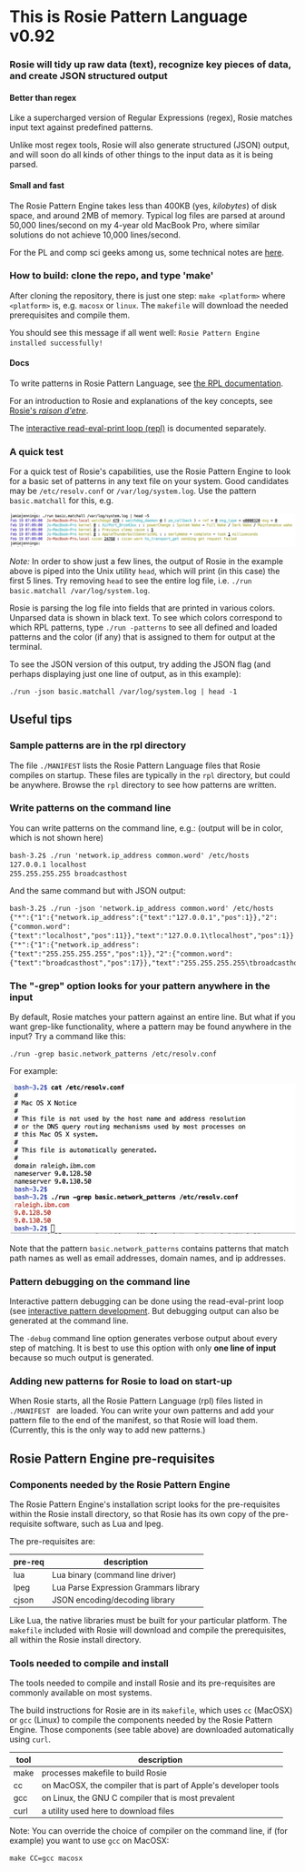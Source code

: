 # This is Rosie Pattern Language v0.92

### Rosie will tidy up raw data (text), recognize key pieces of data, and create JSON structured output

#### Better than regex

Like a supercharged version of Regular Expressions (regex), Rosie matches input text
against predefined patterns.

Unlike most regex tools, Rosie will also generate structured (JSON) output, and
will soon do all kinds of other things to the input data as it is being parsed.

#### Small and fast

The Rosie Pattern Engine takes less than 400KB (yes, *kilobytes*) of disk space, and around 2MB of
memory.  Typical log files are parsed at around 50,000 lines/second on my 4-year
old MacBook Pro, where similar solutions do not achieve 10,000 lines/second.

For the PL and comp sci geeks among us, some technical notes are [here](doc/geek.md).

### How to build: clone the repo, and type 'make'

After cloning the repository, there is just one step: `make <platform>` where
`<platform>` is, e.g. `macosx` or `linux`.  The `makefile` will download the
needed prerequisites and compile them.

You should see this message if all went well: `Rosie Pattern Engine installed successfully!`

#### Docs

To write patterns in Rosie Pattern Language, see [the RPL documentation](doc/rpl.md).

For an introduction to Rosie and explanations of the key concepts, see
[Rosie's _raison d'etre_](doc/raisondetre.md).

The [interactive read-eval-print loop (repl)](doc/repl.md) is documented separately.

### A quick test

For a quick test of Rosie's capabilities, use the Rosie Pattern Engine to look
for a basic set of patterns in any text file on your system.  Good candidates
may be `/etc/resolv.conf` or `/var/log/system.log`.  Use the pattern
`basic.matchall` for this, e.g.

![Screen capture](doc/images/system.log-example.jpg "Rosie processing a MacOS system log")

*Note:* In order to show just a few lines, the output of Rosie in the example
above is piped into the Unix utility `head`, which will print (in this case) the
first 5 lines.  Try removing `head` to see the entire log file, i.e. `./run
basic.matchall /var/log/system.log`.

Rosie is parsing the log file into fields that are printed in various colors.
Unparsed data is shown in black text.  To see which colors correspond to which
RPL patterns, type `./run -patterns` to see all defined and loaded patterns and
the color (if any) that is assigned to them for output at the terminal.

To see the JSON version of this output, try adding the JSON flag (and perhaps
displaying just one line of output, as in this example):

```
./run -json basic.matchall /var/log/system.log | head -1
```


## Useful tips

### Sample patterns are in the rpl directory

The file `./MANIFEST` lists the Rosie Pattern Language files that Rosie compiles
on startup.  These files are typically in the `rpl` directory, but could be
anywhere.  Browse the `rpl` directory to see how patterns are written.

### Write patterns on the command line

You can write patterns on the command line, e.g.:  (output will be in color,
which is not shown here)

```
bash-3.2$ ./run 'network.ip_address common.word' /etc/hosts
127.0.0.1 localhost 
255.255.255.255 broadcasthost 
```

And the same command but with JSON output:

``` 
bash-3.2$ ./run -json 'network.ip_address common.word' /etc/hosts 
{"*":{"1":{"network.ip_address":{"text":"127.0.0.1","pos":1}},"2":{"common.word":{"text":"localhost","pos":11}},"text":"127.0.0.1\tlocalhost","pos":1}}
{"*":{"1":{"network.ip_address":{"text":"255.255.255.255","pos":1}},"2":{"common.word":{"text":"broadcasthost","pos":17}},"text":"255.255.255.255\tbroadcasthost","pos":1}}
``` 

### The "-grep" option looks for your pattern anywhere in the input

By default, Rosie matches your pattern against an entire line.  But what if you
want grep-like functionality, where a pattern may be found anywhere in the
input?  Try a command like this:

``` 
./run -grep basic.network_patterns /etc/resolv.conf
```

For example:

![Image of command line use of the grep option](doc/images/resolv.conf.example.jpg "Example of the -grep option")

Note that the pattern `basic.network_patterns` contains patterns that match path
names as well as email addresses, domain names, and ip addresses. 

### Pattern debugging on the command line

Interactive pattern debugging can be done using the read-eval-print loop (see
[interactive pattern development](doc/repl.md).  But debugging output can also
be generated at the command line.

The `-debug` command line option generates verbose output about every step of
matching.  It is best to use this option with only **one line of input** because
so much output is generated.

### Adding new patterns for Rosie to load on start-up

When Rosie starts, all the Rosie Pattern Language (rpl) files listed in
`./MANIFEST ` are loaded.  You can write your own patterns and add your
pattern file to the end of the manifest, so that Rosie will load them.
(Currently, this is the only way to add new patterns.)


## Rosie Pattern Engine pre-requisites

### Components needed by the Rosie Pattern Engine

The Rosie Pattern Engine's installation script looks for the pre-requisites
within the Rosie install directory, so that Rosie has its own copy of the
pre-requisite software, such as Lua and lpeg.

The pre-requisites are:

pre-req | description
--------|----------------------------------
lua     | Lua binary (command line driver)
lpeg	| Lua Parse Expression Grammars library
cjson 	| JSON encoding/decoding library

Like Lua, the native libraries must be built for your particular
platform.  The `makefile` included with Rosie will download and compile the
prerequisites, all within the Rosie install directory.

### Tools needed to compile and install

The tools needed to compile and install Rosie and its pre-requisites are
commonly available on most systems.

The build instructions for Rosie are in its `makefile`, which uses `cc` (MacOSX)
or `gcc` (Linux) to compile the components needed by the Rosie Pattern Engine.
Those components (see table above) are downloaded automatically using `curl`.

tool | description
-----|------------
make | processes makefile to build Rosie
cc   | on MacOSX, the compiler that is part of Apple's developer tools
gcc  | on Linux, the GNU C compiler that is most prevalent
curl | a utility used here to download files

Note: You can override the choice of compiler on the command line, if (for
example) you want to use `gcc` on MacOSX:

```
make CC=gcc macosx
```


